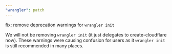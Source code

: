 ```yaml
---
"wrangler": patch
---
```


fix: remove deprecation warnings for `wrangler init`

We will not be removing `wrangler init` (it just delegates to create-cloudflare now). These warnings were causing confusion for users as it `wrangler init` is still recommended in many places.
